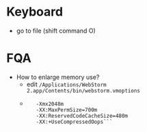 # Keyboard

 - go to file (shift command O)

# FQA

 - How to enlarge memory use?
    - edit ```/Applications/WebStorm 2.app/Contents/bin/webstorm.vmoptions```
    - ```-Xms128m
         -Xmx2048m
         -XX:MaxPermSize=700m
         -XX:ReservedCodeCacheSize=480m
         -XX:+UseCompressedOops```